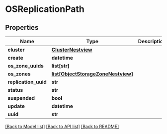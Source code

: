 # OSReplicationPath

## Properties
Name | Type | Description | Notes
------------ | ------------- | ------------- | -------------
**cluster** | [**ClusterNestview**](ClusterNestview.md) |  | [optional] 
**create** | **datetime** |  | [optional] 
**os_zone_uuids** | **list[str]** |  | [optional] 
**os_zones** | [**list[ObjectStorageZoneNestview]**](ObjectStorageZoneNestview.md) |  | [optional] 
**replication_uuid** | **str** |  | [optional] 
**status** | **str** |  | [optional] 
**suspended** | **bool** |  | [optional] 
**update** | **datetime** |  | [optional] 
**uuid** | **str** |  | [optional] 

[[Back to Model list]](../README.md#documentation-for-models) [[Back to API list]](../README.md#documentation-for-api-endpoints) [[Back to README]](../README.md)


